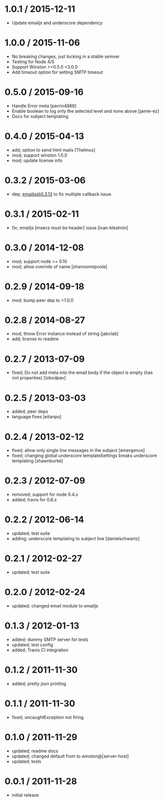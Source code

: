 
1.0.1 / 2015-12-11
==================

  * Update emailjs and underscore dependency

1.0.0 / 2015-11-06
==================

  * No breaking changes, just locking in a stable semver
  * Testing for Node 4/5
  * Support Winston >=0.5.0 <3.0.0
  * Add timeout option for setting SMTP timeout

0.5.0 / 2015-09-16
==================

  * Handle Error meta [perrin4869]
  * Enable boolean to log only the selected level and none above [jamie-ez]
  * Docs for subject templating

0.4.0 / 2015-04-13
==================

  * add; option to send html mails [Thelmos]
  * mod; support winston 1.0.0
  * mod; update license info

0.3.2 / 2015-03-06
==================

  * dep; emailjs@0.3.13 to fix multiple callback issue

0.3.1 / 2015-02-11
==================

  * fix; emailjs [msecs must be header] issue [ivan-kleshnin]

0.3.0 / 2014-12-08
==================

  * mod; support node >= 0.10
  * mod; allow override of name [shannonmpoole]

0.2.9 / 2014-09-18
==================

 * mod; bump peer dep to <1.0.0

0.2.8 / 2014-08-27
==================

 * mod; throw Error instance instead of string [jabclab]
 * add; license to readme

0.2.7 / 2013-07-09 
==================

 * fixed; Do not add meta into the email body if the object is empty (has not properties) [lobodpav]

0.2.5 / 2013-03-03 
==================

  * added; peer deps
  * language fixes [eitanpo]

0.2.4 / 2013-02-12 
==================

  * fixed; allow only single line messages in the subject [emergence]
  * fixed; changing global underscore templateSettings breaks underscore templating [shawnburke]

0.2.3 / 2012-07-09 
==================

  * removed; support for node 0.4.x
  * added; travis for 0.8.x

0.2.2 / 2012-06-14 
==================

  * updated; test suite
  * adding; underscore templating to subject line [danielschwartz]

0.2.1 / 2012-02-27 
==================

  * updated; test suite

0.2.0 / 2012-02-24 
==================

  * updated; changed email module to emailjs

0.1.3 / 2012-01-13 
==================

  * added; dummy SMTP server for tests
  * updated; test config
  * added; Travis CI integration

0.1.2 / 2011-11-30 
==================

  * added; pretty json printing

0.1.1 / 2011-11-30 
==================

  * fixed; uncaughtException not firing

0.1.0 / 2011-11-29 
==================

  * updated; readme docs
  * updated; changed default from to winston@[server-host]
  * updated; tests

0.0.1 / 2011-11-28 
==================

  * initial release
